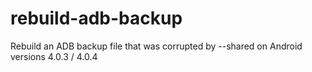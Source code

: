 rebuild-adb-backup
==================

Rebuild an ADB backup file that was corrupted by --shared on Android versions 4.0.3 / 4.0.4
